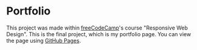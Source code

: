 # Portfolio

This project was made within [freeCodeCamp](https://www.freecodecamp.org/)'s course "Responsive Web Design". This is the final project, which is my portfolio page. You can view the page using [GitHub Pages](https://yuliam1.github.io/Portfolio/).

